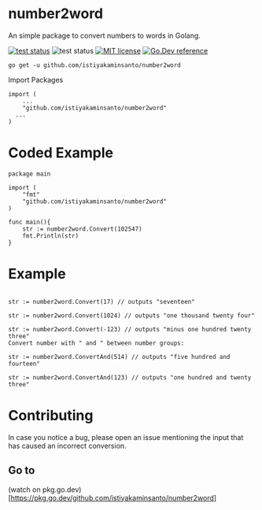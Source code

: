 # number2word

An simple package to convert numbers to words in Golang.

[![](https://github.com/istiyakaminsanto/number2word/actions/workflows/go.yml/badge.svg "test status")](https://github.com/istiyakaminsanto/number2word/actions) 
![test status](https://img.shields.io/github/go-mod/go-version/istiyakaminsanto/number2word?label=Go%20Version)
[![MIT license](https://img.shields.io/badge/license-MIT-brightgreen.svg)](https://opensource.org/licenses/MIT)
[![Go.Dev reference](https://img.shields.io/badge/go.dev-reference-blue?logo=go&logoColor=white)](https://pkg.go.dev/github.com/istiyakaminsanto/number2word@v1.0.1)
```
go get -u github.com/istiyakaminsanto/number2word
```
Import Packages 

```
import (
	...
	"github.com/istiyakaminsanto/number2word"
  ...
)
```

# Coded Example 

```
package main

import (
	"fmt"
	"github.com/istiyakaminsanto/number2word"
)

func main(){
	str := number2word.Convert(102547)
	fmt.Println(str)
}
```

# Example

```golang

str := number2word.Convert(17) // outputs "seventeen"

str := number2word.Convert(1024) // outputs "one thousand twenty four"

str := number2word.Convert(-123) // outputs "minus one hundred twenty three"
Convert number with " and " between number groups:

str := number2word.ConvertAnd(514) // outputs "five hundred and fourteen"

str := number2word.ConvertAnd(123) // outputs "one hundred and twenty three"
```

# Contributing

In case you notice a bug, please open an issue mentioning the input that has caused an incorrect conversion.

## Go to 
(watch on pkg.go.dev)[https://pkg.go.dev/github.com/istiyakaminsanto/number2word]
